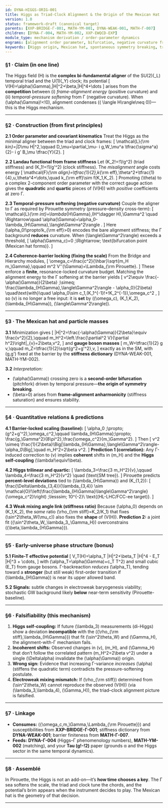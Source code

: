 ```yaml
---
id: DYNA-HIGGS-ORIG-001
title: Higgs as Triad-Clock Alignment & the Origin of the Mexican Hat
version: 1.0
status: framework-draft (canonical target)
parents: [XXP-BRIDGE-Γ-001, MATH-YM-001, DYNA-WEAK-001, MATH-Γ-007]
children: [DYNA-Γ-004, MATH-YM-002, XXP-EWQCD-EXP]
module_type: mechanism derivation / order-parameter dynamics
engrams: [alignment order parameter, bifurcation, negative curvature from Γ, barrier locking, self-coupling]
keywords: [Higgs origin, Mexican hat, spontaneous symmetry breaking, triad–clock stiffness, coherence barrier]
---
```


### §1 · Claim (in one line)

The Higgs field (H) is the **complex bi-fundamental aligner** of the SU(2)(_L) temporal triad and the U(1)(_Y) clock; its potential
[
V(H)=\alpha(\Gamma),|H|^2+\beta,|H|^4+\dots
]
arises from the **competition** between (i) *frame-alignment energy* (positive curvature) and (ii) *temporal-pressure softening* from Γ (negative curvature). When (\alpha(\Gamma)!<!0), alignment condenses (( \langle H\rangle\neq 0))—this is the Higgs mechanism.

---

### §2 · Construction (from first principles)

**2.1 Order parameter and covariant kinematics**
Treat the Higgs as the minimal aligner between the triad and clock frames:
[
\mathcal{L}*{\rm kin}=|D*\mu H|^2,\qquad
D_\mu=\partial_\mu- i g,W_\mu^a \tfrac{\sigma^a}{2}- i g' B_\mu \tfrac{Y}{2}.
]

**2.2 Landau functional from frame stiffness**
Let (K_2!=!1/g^2) (triad stiffness) and (K_1!=!1/g'^2) (clock stiffness). The *misalignment* angle costs energy
[
\mathcal{F}*{\rm align}=\tfrac{1}{2},k*{\rm eff},\theta^2+\tfrac{1}{4},u,\theta^4+\dots,\quad
k_{\rm eff}\sim f(K_1,K_2).
]
Promoting (\theta) to a complex 2-component order parameter with the correct gauge action gives the **quadratic** and **quartic** pieces of (V(H)) with *positive* coefficients at zero Γ.

**2.3 Temporal-pressure softening (negative curvature)**
Couple the aligner to Γ as required by Pirouette symmetry (pressure–density cross-term):
[
\mathcal{L}*{\rm int}=\lambda*{H\Gamma},(H^\dagger H),\Gamma^2 \quad \Rightarrow\quad
\alpha(\Gamma)=\alpha_0-\lambda_{H\Gamma},\langle\Gamma^2\rangle .
]
Here (\alpha_0!\propto!k_{\rm eff}>0) encodes the bare alignment stiffness; the Γ background **reduces** curvature. When (\langle\Gamma^2\rangle) exceeds a threshold,
[
\alpha(\Gamma_c)=0 ;\Rightarrow; \text{bifurcation point (Mexican hat forms)}.
]

**2.4 Coherence-barrier locking (fixing the scale)**
From the Bridge and Hierarchy modules,
[
\omega_c=\frac{c^2}{\hbar}\sqrt{m_H m_\Gamma},\qquad
m^2 V''(\Gamma)=\Lambda_{\rm Pirouette}.
]
These enforce a **finite**, resonance-locked curvature budget. Matching the alignment energy to the Γ softening at the barrier yields
[
v^2\equiv \frac{-\alpha(\Gamma)}{2\beta} ;\simeq;
\frac{\lambda_{H\Gamma},\langle\Gamma^2\rangle - \alpha_0}{2\beta}
\quad\text{with}\quad
\alpha_0\sim c_1,(K_1^{-1}!+!K_2^{-1}),\omega_c^2 ,
]
so (v) is no longer a free input: it is **set** by ((\omega_c), (K_1,K_2), (\lambda_{H\Gamma}), (\langle\Gamma^2\rangle)).

---

### §3 · The Mexican hat and particle masses

**3.1** Minimization gives
[
|H|^2=\frac{-\alpha(\Gamma)}{2\beta}\equiv \frac{v^2}{2},\qquad
m_H^2=\left.\frac{\partial^2 V}{\partial h^2}\right|_{v}=2\beta,v^2,
]
and **gauge boson masses**
[
m_W=\tfrac{1}{2} g v,\qquad m_Z=\tfrac{1}{2}\sqrt{g^2+g'^2},v,
]
exactly as in the SM, with (g,g') fixed at the barrier by the **stiffness dictionary** (DYNA-WEAK-001, MATH-YM-002).

**3.2** *Interpretation:*

* (\alpha(\Gamma)) crossing zero is a **second-order bifurcation** (pitchfork) driven by temporal pressure—**the origin of symmetry breaking**.
* (\beta>0) arises from **frame-alignment anharmonicity** (stiffness saturation) and ensures stability.

---

### §4 · Quantitative relations & predictions

**4.1 Barrier-locked scaling (baseline):**
[
\alpha_0 ;\propto; (g^2+g'^2),\omega_c^2,\qquad
\lambda_{H\Gamma};\propto; \frac{g_\Gamma^2}{8\pi^2},\frac{\omega_c^2}{m_\Gamma^2}.
]
Then
[
v^2 \simeq \frac{1}{2\beta}\Big[\lambda_{H\Gamma},\langle\Gamma^2\rangle-\alpha_0\Big],\quad
m_H^2=2\beta v^2.
]
**Prediction 1 (correlation):** Any Γ-induced correction to (v) implies **coherent** shifts in (m_H) and the **Higgs self-coupling** (\lambda!\equiv!\beta).

**4.2 Higgs trilinear and quartic:**
[
\lambda_3=\frac{3 m_H^2}{v},\qquad \lambda_4=\frac{3 m_H^2}{v^2}
\quad (\text{SM tree}).
]
Pirouette predicts **percent-level deviations** tied to (\lambda_{H\Gamma}) and (K_{1,2}):
[
\frac{\Delta\lambda_{3,4}}{\lambda_{3,4}} \sim
\mathcal{O}!\left(\frac{\lambda_{H\Gamma}\langle\Gamma^2\rangle}{\omega_c^2}\right)
;\lesssim; 10^{-2}\ \text{(HL-LHC/FCC-ee target)}.
]

**4.3 Weak mixing angle link (stiffness ratio)**
Because (\alpha_0) depends on (K_1,K_2), the *same* ratio (\rho_{\rm stiff}=K_2/K_1) that fixes (\sin^2\theta_W(\mu_c)) also fixes the **shape** of (V(H)). **Prediction 2:** a joint fit ({\sin^2\theta_W,,\lambda_3,,\Gamma_H}) overconstrains ({\beta,\lambda_{H\Gamma}}).

---

### §5 · Early-universe phase structure (bonus)

**5.1 Finite-T effective potential**
[
V_T(H)=\alpha_T |H|^2+\beta_T |H|^4 - E_T |H|^3 + \cdots,
]
with (\alpha_T=\alpha(\Gamma)+c_T T^2) and small cubic (E_T) from gauge bosons. Γ-backreaction *reduces* (\alpha_T), tending toward a **stronger** (but still weak) first-order transition if (\lambda_{H\Gamma}) is near its upper allowed band.

**5.2 Signals:** subtle changes in electroweak baryogenesis viability; stochastic GW background likely **below** near-term sensitivity (Pirouette-baseline).

---

### §6 · Falsifiability (this mechanism)

1. **Higgs self-coupling:** If future (\lambda_3) measurements (di-Higgs) show a deviation **incompatible** with the ({\rho_{\rm stiff},\lambda_{H\Gamma}}) that fit (\sin^2\theta_W) and (\Gamma_H), the alignment-with-Γ mechanism fails.
2. **Incoherent shifts:** Observed changes in (v), (m_H), and (\Gamma_H) that don’t follow the correlated pattern (m_H^2=2\beta v^2) under a single (\Delta\alpha) invalidate the (\alpha(\Gamma)) origin.
3. **Wrong sign:** Evidence that increasing Γ-variance *increases* (\alpha) (stiffens the quadratic term) contradicts the pressure-softening postulate.
4. **Electroweak mixing mismatch:** If (\rho_{\rm stiff}) determined from (\sin^2\theta_W) cannot reproduce the observed (V(H)) (via (\lambda_3,\lambda_4), (\Gamma_H)), the triad–clock alignment picture is falsified.

---

### §7 · Linkage

* **Consumes:** ({\omega_c,m_\Gamma,\Lambda_{\rm Pirouette}}) and susceptibilities from **XXP-BRIDGE-Γ-001**; stiffness dictionary from **DYNA-WEAK-001**; barrier finiteness from **MATH-Γ-007**.
* **Feeds:** **DYNA-Γ-004** (Higgs–Γ phenomenology numbers), **MATH-YM-002** (matching), and your **Tau (g!-!2)** paper (grounds α and the Higgs sector in the same temporal dynamics).

---

### §8 · Assemblé

In Pirouette, the Higgs is not an add-on—it’s **how time chooses a key**. The Γ sea softens the scale, the triad and clock tune the chords, and the potential’s brim appears when the instrument decides to play. The Mexican hat is the geometry of that decision.

---
